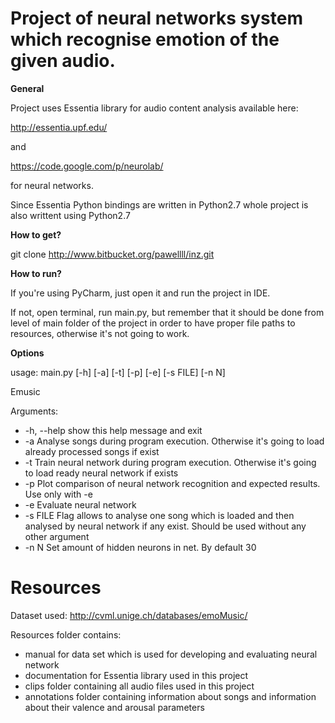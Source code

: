 # Project of neural networks system which recognise emotion of the given audio. #

**General**

Project uses Essentia library for audio content analysis available here:

http://essentia.upf.edu/

and 

https://code.google.com/p/neurolab/

for neural networks.

Since Essentia Python bindings are written in Python2.7 whole project is also writtent using Python2.7


**How to get?**

git clone http://www.bitbucket.org/pawellll/inz.git


**How to run?**

If you're using PyCharm, just open it and run the project in IDE.

If not, open terminal, run main.py, but remember that it should be done from level of main folder
of the project in order to have proper file paths to resources, otherwise it's not going to work.

**Options**

 usage: main.py [-h] [-a] [-t] [-p] [-e] [-s FILE] [-n N]

Emusic

Arguments:

*  -h, --help  show this help message and exit
*  -a          Analyse songs during program execution. Otherwise it's going to
              load already processed songs if exist
*  -t          Train neural network during program execution. Otherwise it's
              going to load ready neural network if exists
*  -p          Plot comparison of neural network recognition and expected
              results. Use only with -e
*  -e          Evaluate neural network
*  -s FILE     Flag allows to analyse one song which is loaded and then
              analysed by neural network if any exist. Should be used without
              any other argument
*  -n N        Set amount of hidden neurons in net. By default 30


# Resources #

Dataset used:
http://cvml.unige.ch/databases/emoMusic/

Resources folder contains:
* manual for data set which is used for developing and evaluating neural network
* documentation for Essentia library used in this project
* clips folder containing all audio files used in this project
* annotations folder containing information about songs and information about their valence and arousal parameters